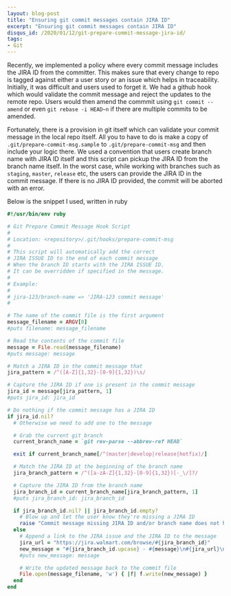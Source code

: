 ```yaml
---
layout: blog-post
title: "Ensuring git commit messages contain JIRA ID"
excerpt: "Ensuring git commit messages contain JIRA ID"
disqus_id: /2020/01/12/git-prepare-commit-message-jira-id/
tags:
- Git
---
```



Recently, we implemented a policy where every commit message includes the JIRA ID from the committer. This makes sure that every change to repo is tagged against either a user story or an issue which helps in traceability. Initially, it was difficult and users used to forget it. We had a github hook which would validate the commit message and reject the updates to the remote repo. Users would then amend the commmit using
`git commit --amend` or even `git rebase -i HEAD~n` if there are multiple commits to be amended.

Fortunately, there is a provision in git itself which can validate your commit message in the local repo itself. All you to have to do is make a copy of  `.git/prepare-commit-msg.sample` to `.git/prepare-commit-msg` and then include your logic there. We used a convention that users create branch name with JIRA ID itself and this script can pickup the JIRA ID from the branch name itself. In the worst case, while working with branches such as `staging`, `master`, `release` etc, the users can provide the JIRA ID in the commit message. If there is no JIRA ID provided, the commit will be aborted with an error.

Below is the snippet I used, written in ruby

```ruby
#!/usr/bin/env ruby

# Git Prepare Commit Message Hook Script
#
# Location: <repository>/.git/hooks/prepare-commit-msg
#
# This script will automatically add the correct
# JIRA ISSUE ID to the end of each commit message
# When the branch ID starts with the JIRA ISSUE ID.
# It can be overridden if specified in the message.
#
# Example:
#
# jira-123/branch-name => 'JIRA-123 commit message'
#

# The name of the commit file is the first argument
message_filename = ARGV[0]
#puts filename: message_filename

# Read the contents of the commit file
message = File.read(message_filename)
#puts message: message

# Match a JIRA ID in the commit message that
jira_pattern = /^([A-Z]{1,32}-[0-9]{1,32})\s/

# Capture the JIRA ID if one is present in the commit message
jira_id = message[jira_pattern, 1]
#puts jira_id: jira_id

# Do nothing if the commit message has a JIRA ID
if jira_id.nil?
  # Otherwise we need to add one to the message

  # Grab the current git branch
  current_branch_name = `git rev-parse --abbrev-ref HEAD`

  exit if current_branch_name[/^(master|develop|release|hotfix)/]

  # Match the JIRA ID at the beginning of the branch name
  jira_branch_pattern = /^([a-zA-Z]{1,32}-[0-9]{1,32})[-_\/]?/

  # Capture the JIRA ID from the branch name
  jira_branch_id = current_branch_name[jira_branch_pattern, 1]
  #puts jira_branch_id: jira_branch_id

  if jira_branch_id.nil? || jira_branch_id.empty?
    # Blow up and let the user know they're missing a JIRA ID
    raise "Commit message missing JIRA ID and/or branch name does not have one"
  else
    # Append a link to the JIRA issue and the JIRA ID to the message
    jira_url = "https://jira.walmart.com/browse/#{jira_branch_id}"
    new_message = "#{jira_branch_id.upcase} - #{message}\n#{jira_url}\n"
    #puts new_message: message

    # Write the updated message back to the commit file
    File.open(message_filename, 'w') { |f| f.write(new_message) }
  end
end
```